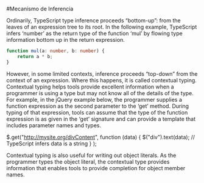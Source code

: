 #Mecanismo de Inferencia

Ordinarily, TypeScript type inference proceeds “bottom-up”: from the leaves of an expression tree to its root. In the following example, TypeScript infers ‘number’ as the return type of the function ‘mul’ by flowing type information bottom up in the return expression.

```typescript
function mul(a: number, b: number) {
    return a * b;
}
```

However, in some limited contexts, inference proceeds “top-down” from the context of an expression. Where this happens, it is called contextual typing. Contextual typing helps tools provide excellent information when a programmer is using a type but may not know all of the details of the type. For example, in the jQuery example below, the programmer supplies a function expression as the second parameter to the ‘get’ method. During typing of that expression, tools can assume that the type of the function expression is as given in the ‘get’ signature and can provide a template that includes parameter names and types.

$.get("http://mysite.org/divContent",
      function (data) {
          $("div").text(data);  // TypeScript infers data is a string
      }
);

Contextual typing is also useful for writing out object literals. As the programmer types the object literal, the contextual type provides information that enables tools to provide completion for object member names.
